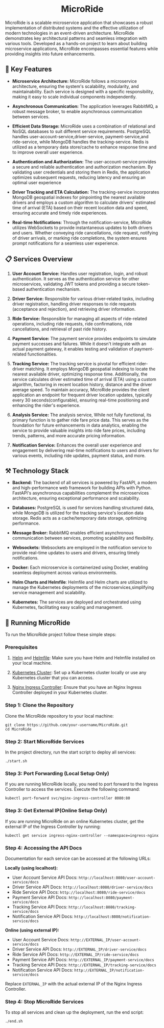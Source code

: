 <h1 align="center">MicroRide</h1>
MicroRide is a scalable microservice application that showcases a robust implementation of distributed systems and the effective utilization of modern technologies in an event-driven architecture. MicroRide demonstrates key architectural patterns and seamless integration with various tools. Developed as a hands-on project to learn about building microservice applications, MicroRide encompasses essential features while providing insights into future enhancements.

## 🚀 Key Features

- **Microservice Architecture:** MicroRide follows a microservice architecture, ensuring the system's scalability, modularity, and maintainability. Each service is designed with a specific responsibility, making it easy to scale individual components independently.

- **Asynchronous Communication:** The application leverages RabbitMQ, a robust message broker, to enable asynchronous communication between services.
  
- **Efficient Data Storage:** MicroRide uses a combination of relational and NoSQL databases to suit different service requirements. PostgreSQL handles user-account-service,driver-service, payment-service,and ride-service, while MongoDB handles the tracking-service. Redis is utilized as a temporary data store/cache to enhance response time and to improve overall user experience.

- **Authentication and Authorization:** The user-account-service provides a secure and reliable authentication and authorization mechanism. By validating user credentials and storing them in Redis, the application optimizes subsequent requests, reducing latency and ensuring an optimal user experience

- **Driver Tracking and ETA Calculation:** The tracking-service incorporates MongoDB geospatial indexes for pinpointing the nearest available drivers and employs a custom algorithm to calculate drivers' estimated time of arrival (ETA) based on their recent location data and speed, ensuring accurate and timely ride experiences.

- **Real-time Notifications**: Through the notification-service, MicroRide utilizes WebSockets to provide instantaneous updates to both drivers and users. Whether conveying ride cancellations, ride request, notifying of driver arrivals, or marking ride completions, the system ensures prompt notifications for a seamless user experience.
  
## 📋 Services Overview

1. **User Account Service:** Handles user registration, login, and robust authentication. It serves as the authentication service for other microservices, validating JWT tokens and providing a secure token-based authentication mechanism.

2. **Driver Service:** Responsible for various driver-related tasks, including driver registration, handling driver responses to ride requests (acceptance and rejection), and retrieving driver information.

3. **Ride Service:** Responsible for managing all aspects of ride-related operations, including ride requests, ride confirmations, ride cancellations, and retrieval of past ride history.

4. **Payment Service:** The payment service provides endpoints to simulate payment successes and failures. While it doesn't integrate with an actual payment gateway, it enables testing and validation of payment-related functionalities.
   
5. **Tracking Service:** The tracking service is pivotal for efficient rider-driver matching. It employs MongoDB geospatial indexing to locate the nearest available driver, optimizing response time. Additionally, the service calculates driver estimated time of arrival (ETA) using a custom algorithm, factoring in recent location history, distance and the driver average speed. To maintain accuracy, MicroRide provides the client application an endpoint for frequent driver location updates, typically every 30 seconds(configurable), ensuring real-time positioning and enhancing the rider's experience.

6. **Analysis Service:** The analysis service, While not fully functional, its primary function is to gather ride fare price data. This serves as the foundation for future enhancements in data analytics, enabling the service to provide valuable insights into ride fare prices, including trends, patterns, and more accurate pricing information.

7. **Notification Service:** Enhances the overall user experience and engagement by delivering real-time notifications to users and drivers for various events, including ride updates, payment status, and more.

## ⚒️ Technology Stack

- **Backend:** The backend of all services is powered by FastAPI, a modern and high-performance web framework for building APIs with Python. FastAPI's asynchronous capabilities complement the microservices architecture, ensuring exceptional performance and scalability.
  
- **Databases:** PostgreSQL is used for services handling structured data, while MongoDB is utilized for the tracking service's location data storage. Redis acts as a cache/temporary data storage, optimizing performance.

- **Message Broker:** RabbitMQ enables efficient asynchronous communication between services, promoting scalability and flexibility.

- **Websockets:** Websockets are employed in the notification service to provide real-time updates to users and drivers, ensuring timely notifications.
  
- **Docker:** Each microservice is containerized using Docker, enabling seamless deployment across various environments.

- **Helm Charts and Helmfile**: Helmfile and Helm charts are utilized to manage the Kubernetes deployments of the microservices,simplifying service management and scalability.
  
- **Kubernetes:** The services are deployed and orchestrated using Kubernetes, facilitating easy scaling and management.

## 💫 Running MicroRide

To run the MicroRide project follow these simple steps:

### Prerequisites

1. [Helm](https://helm.sh/docs/intro/install/ ) and [Helmfile](https://github.com/roboll/helmfile#installation): Make sure you have Helm and Helmfile installed on your local machine.

2. [Kubernetes Cluster](https://kubernetes.io/docs/setup/): Set up a Kubernetes cluster locally or use any Kubernetes cluster that you can access.

3. [Nginx Ingress Controller](https://kubernetes.github.io/ingress-nginx/deploy/): Ensure that you have an Nginx Ingress Controller deployed in your Kubernetes cluster.

### Step 1: Clone the Repository

Clone the MicroRide repository to your local machine:

```
git clone https://github.com/your-username/MicroRide.git
cd MicroRide
```

### Step 2: Start MicroRide Services

In the project directory, run the start script to deploy all services:

```
./start.sh
```

### Step 3: Port Forwarding (Local Setup Only)

If you are running MicroRide locally, you need to port forward to the Ingress Controller to access the services. Execute the following command:

```
kubectl port-forward svc/nginx-ingress-controller 8080:80
```

### Step 3: Get External IP(Online Setup Only)
If you are running MicroRide on an online Kubernetes cluster, get the external IP of the Ingress Controller by running:
```
kubectl get service ingress-nginx-controller --namespace=ingress-nginx
```

### Step 4: Accessing the API Docs

Documentation for each service can be accessed at the following URLs:

**Locally (using localhost):**
 - User Account Service API Docs: `http://localhost:8080/user-account-service/docs`
- Driver Service API Docs: `http://localhost:8080/driver-service/docs`
- Ride Service API Docs: `http://localhost:8080/ride-service/docs`
- Payment Service API Docs: `http://localhost:8080/payment-service/docs`
- Tracking Service API Docs: `http://localhost:8080/tracking-service/docs`
- Notification Service API Docs: `http://localhost:8080/notification-service/docs`

**Online (using external IP):**
  - User Account Service Docs: `http://EXTERNAL_IP/user-account-service/docs`
  - Driver Service API Docs: `http://EXTERNAL_IP/driver-service/docs`
  - Ride Service API Docs: `http://EXTERNAL_IP/ride-service/docs`
  - Payment Service API Docs: `http://EXTERNAL_IP/payment-service/docs`
  - Tracking Service API Docs: `http://EXTERNAL_IP/tracking-service/docs`
  - Notification Service API Docs: `http://EXTERNAL_IP/notification-service/docs`

Replace `EXTERNAL_IP` with the actual external IP of the Nginx Ingress Controller.

### Step 4: Stop MicroRide Services

To stop all services and clean up the deployment, run the end script:

```
./end.sh
```
